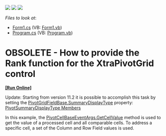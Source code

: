 <!-- default badges list -->
![](https://img.shields.io/endpoint?url=https://codecentral.devexpress.com/api/v1/VersionRange/134061702/13.1.4%2B)
[![](https://img.shields.io/badge/Open_in_DevExpress_Support_Center-FF7200?style=flat-square&logo=DevExpress&logoColor=white)](https://supportcenter.devexpress.com/ticket/details/E2910)
[![](https://img.shields.io/badge/📖_How_to_use_DevExpress_Examples-e9f6fc?style=flat-square)](https://docs.devexpress.com/GeneralInformation/403183)
<!-- default badges end -->
<!-- default file list -->
*Files to look at*:

* [Form1.cs](./CS/WindowsApplication21/Form1.cs) (VB: [Form1.vb](./VB/WindowsApplication21/Form1.vb))
* [Program.cs](./CS/WindowsApplication21/Program.cs) (VB: [Program.vb](./VB/WindowsApplication21/Program.vb))
<!-- default file list end -->
# OBSOLETE - How to provide the Rank function for the XtraPivotGrid control
<!-- run online -->
**[[Run Online]](https://codecentral.devexpress.com/e2910)**
<!-- run online end -->


<p>Update: Starting from version 11.2 it is possible to accomplish this task by setting the <a href="http://documentation.devexpress.com/#CoreLibraries/DevExpressXtraPivotGridPivotGridFieldBase_SummaryDisplayTypetopic"><u>PivotGridFieldBase.SummaryDisplayType</u></a> property: <a href="http://documentation.devexpress.com/#CoreLibraries/DevExpressDataPivotGridPivotSummaryDisplayTypeEnumtopic"><u>PivotSummaryDisplayType Members</u></a></p><p>In this example, the <a href="http://documentation.devexpress.com/#WindowsForms/DevExpressXtraPivotGridPivotCellBaseEventArgs_GetCellValuetopic1107"><u>PivotCellBaseEventArgs.GetCellValue</u></a> method is used to get the value of a processed cell and all comparable cells. To address a specific cell, a set of the Column and Row Field values is used.</p>

<br/>


